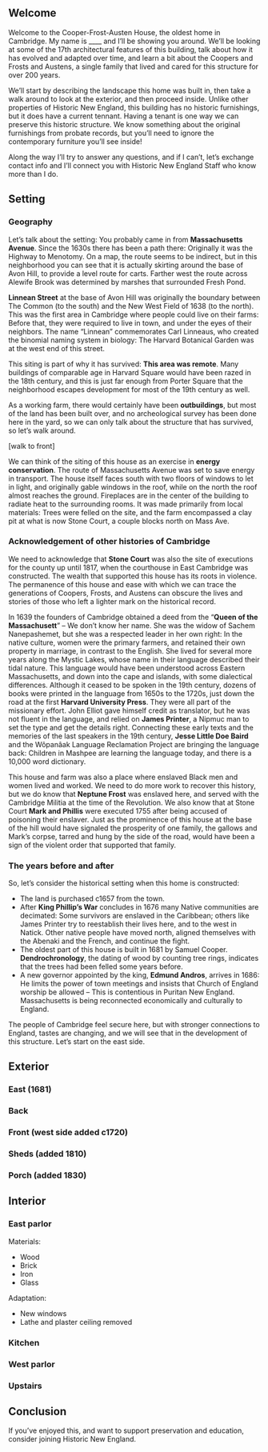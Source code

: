 ## Welcome

Welcome to the Cooper-Frost-Austen House, the oldest home in Cambridge. My name is ____ and I’ll be showing you around. We’ll be looking at some of the 17th architectural features of this building, talk about how it has evolved and adapted over time, and learn a bit about the Coopers and Frosts and Austens, a single family that lived and cared for this structure for over 200 years.

We’ll start by describing the landscape this home was built in, then take a walk around to look at the exterior, and then proceed inside. Unlike other properties of Historic New England, this building has no historic furnishings, but it does have a current tennant. Having a tenant is one way we can preserve this historic structure. We know something about the original furnishings from probate records, but you’ll need to ignore the contemporary furniture you’ll see inside!

Along the way I’ll try to answer any questions, and if I can’t, let’s exchange contact info and I’ll connect you with Historic New England Staff who know more than I do.

## Setting

### Geography

Let’s talk about the setting: You probably came in from **Massachusetts Avenue**. Since the 1630s there has been a path there: Originally it was the Highway to Menotomy. On a map, the route seems to be indirect, but in this neighborhood you can see that it is actually skirting around the base of Avon Hill, to provide a level route for carts. Farther west the route across Alewife Brook was determined by marshes that surrounded Fresh Pond.

**Linnean Street** at the base of Avon Hill was originally the boundary between The Common (to the south) and the New West Field of 1638 (to the north). This was the first area in Cambridge where people could live on their farms: Before that, they were required to live in town, and under the eyes of their neighbors. The name “Linnean” commemorates Carl Linneaus, who created the binomial naming system in biology: The Harvard Botanical Garden was at the west end of this street.

This siting is part of why it has survived: **This area was remote**. Many buildings of comparable age in Harvard Square would have been razed in the 18th century, and this is just far enough from Porter Square that the neighborhood escapes development for most of the 19th century as well. 

As a working farm, there would certainly have been **outbuildings**, but most of the land has been built over, and no archeological survey has been done here in the yard, so we can only talk about the structure that has survived, so let’s walk around.

[walk to front]

We can think of the siting of this house as an exercise in **energy conservation**. The route of Massachusetts Avenue was set to save energy in transport. The house itself faces south with two floors of windows to let in light, and originally gable windows in the roof, while on the north the roof almost reaches the ground. Fireplaces are in the center of the building to radiate heat to the surrounding rooms. It was made primarily from local materials: Trees were felled on the site, and the farm encompassed a clay pit at what is now Stone Court, a couple blocks north on Mass Ave.

### Acknowledgement of other histories of Cambridge

We need to acknowledge that **Stone Court** was also the site of executions for the county up until 1817, when the courthouse in East Cambridge was constructed. The wealth that supported this house has its roots in violence. The permanence of this house and ease with which we can trace the generations of Coopers, Frosts, and Austens can obscure the lives and stories of those who left a lighter mark on the historical record.

In 1639 the founders of Cambridge obtained a deed from the “**Queen of the Massachusett**” – We don’t know her name. She was the widow of Sachem Nanepashemet, but she was a respected leader in her own right: In the native culture, women were the primary farmers, and retained their own property in marriage, in contrast to the English. She lived for several more years along the Mystic Lakes, whose name in their language described their tidal nature. This language would have been understood across Eastern Massachusetts, and down into the cape and islands, with some dialectical differences. Although it ceased to be spoken in the 19th century, dozens of books were printed in the language from 1650s to the 1720s, just down the road at the first **Harvard University Press**. They were all part of the missionary effort. John Elliot gave himself credit as translator, but he was not fluent in the language, and relied on **James Printer**, a Nipmuc man to set the type and get the details right. Connecting these early texts and the memories of the last speakers in the 19th century, **Jesse Little Doe Baird** and the Wôpanâak Language Reclamation Project are bringing the language back: Children in Mashpee are learning the language today, and there is a 10,000 word dictionary.

This house and farm was also a place where enslaved Black men and women lived and worked. We need to do more work to recover this history, but we do know that **Neptune Frost** was enslaved here, and served with the Cambridge Militia at the time of the Revolution. We also know that at Stone Court **Mark and Phillis** were executed 1755 after being accused of poisoning their enslaver. Just as the prominence of this house at the base of the hill would have signaled the prosperity of one family, the gallows and Mark’s corpse, tarred and hung by the side of the road, would have been a sign of the violent order that supported that family. 

### The years before and after

So, let’s consider the historical setting when this home is constructed: 

- The land is purchased c1657 from the town. 
- After **King Phillip’s War** concludes in 1676 many Native communities are decimated: Some survivors are enslaved in the Caribbean; others like James Printer try to reestablish their lives here, and to the west in Natick. Other native people have moved north, aligned themselves with the Abenaki and the French, and continue the fight.
- The oldest part of this house is built in 1681 by Samuel Cooper. **Dendrochronology**, the dating of wood by counting tree rings, indicates that the trees had been felled some years before.
- A new governor appointed by the king, **Edmund Andros**, arrives in 1686: He limits the power of town meetings and insists that Church of England worship be allowed – This is contentious in Puritan New England. Massachusetts is being reconnected economically and culturally to England.

The people of Cambridge feel secure here, but with stronger connections to England, tastes are changing, and we will see that in the development of this structure. Let’s start on the east side.

## Exterior

### East (1681)

### Back

### Front (west side added c1720)

### Sheds (added 1810)

### Porch (added 1830)

## Interior

### East parlor

Materials:
- Wood
- Brick
- Iron
- Glass

Adaptation:
- New windows
- Lathe and plaster ceiling removed

### Kitchen

### West parlor

### Upstairs

## Conclusion

If you’ve enjoyed this, and want to support preservation and education, consider joining Historic New England.
